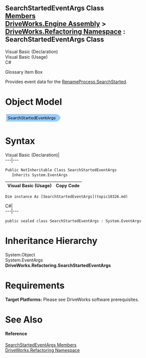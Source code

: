 SearchStartedEventArgs Class   
[Members](topic10327.md)   
[DriveWorks.Engine Assembly](topic2156.md) > [DriveWorks.Refactoring Namespace](topic10266.md) : SearchStartedEventArgs Class  
---  
  
Visual Basic (Declaration)    
Visual Basic (Usage)    
C# 

Glossary Item Box

Provides event data for the [RenameProcess.SearchStarted](topic10304.md). 

# Object Model

![](dotnetdiagramimages/image519.png)

# Syntax

Visual Basic (Declaration)|   
---|---  
      
    
    Public NotInheritable Class SearchStartedEventArgs 
       Inherits System.EventArgs  
  
Visual Basic (Usage)| Copy Code  
---|---  
      
    
    Dim instance As [SearchStartedEventArgs](topic10326.md)  
  
C#|   
---|---  
      
    
    public sealed class SearchStartedEventArgs : System.EventArgs   
  
# Inheritance Hierarchy

System.Object  
System.EventArgs  
**DriveWorks.Refactoring.SearchStartedEventArgs**  


# Requirements

**Target Platforms:** Please see DriveWorks software prerequisites.

# See Also

#### Reference

[SearchStartedEventArgs Members](topic10327.md)   
[DriveWorks.Refactoring Namespace](topic10266.md)


